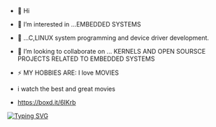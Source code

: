 - 👋 Hi
- 👀 I’m interested in ...EMBEDDED SYSTEMS
- 🌱                    ...C,LINUX system programming and device driver development.
- 💞️ I’m looking to collaborate on ... KERNELS AND OPEN SOURSCE PROJECTS RELATED TO EMBEDDED SYSTEMS

- ⚡ MY HOBBIES ARE: I love  MOVIES 
-   i watch the best and great movies
-   https://boxd.it/6IKrb
<!---
tai-lung007/tai-lung007 is a ✨ special ✨ repository because its `README.md` (this file) appears on your GitHub profile.
You can click the Preview link to take a look at your changes.
--->


[![Typing SVG](https://readme-typing-svg.demolab.com/?lines=Bharath+Reddy+Pagadala;Second+line+of+text)](https://git.io/typing-svg)
